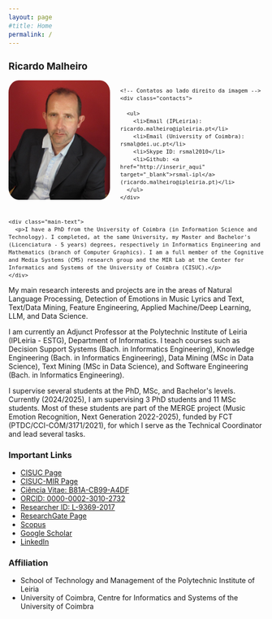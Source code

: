 ```yaml
---
layout: page
#title: Home
permalink: /
---
```


<style>
  /* Ajustar o tamanho da fonte para parágrafos */
  .page-content p {
    font-size: 0.95em;
    line-height: 1.6em;
  }

  /* Ajustar imagem na página index.md */
  .index-image {
    width: 200px; /* Pode ajustar conforme necessário */
    border-radius: 10%;
  }

  /* Estilo para o contêiner flex principal */
  .content-container {
    display: flex;
    align-items: flex-start;
    margin-bottom: 20px;
  }

  /* Estilo para a coluna de imagem */
  .side-content {
    flex: 0 0 auto;
    padding-right: 20px;
  }

  /* Estilo para a seção de contatos à direita da imagem */
  .contacts {
    margin-top: 0;
    font-size: 0.9em;
  }

  /* Estilo para o texto principal */
  .main-text {
    margin-top: 30px; /* Espaço para iniciar abaixo da imagem e dos contatos */
  }
</style>

<div style="font-size: 0.9em;">
  <h2>Ricardo Malheiro</h2>

  <div class="content-container">
    <!-- Imagem -->
    <div class="side-content">
      <img src="RM.JPG" alt="Ricardo Malheiro" class="index-image">
    </div>

    <!-- Contatos ao lado direito da imagem -->
    <div class="contacts">
     
      <ul>
        <li>Email (IPLeiria): ricardo.malheiro@ipleiria.pt</li>
        <li>Email (University of Coimbra): rsmal@dei.uc.pt</li>
        <li>Skype ID: rsmal2010</li>
        <li>Github: <a href="http://inserir_aqui" target="_blank">rsmal-ipl</a> (ricardo.malheiro@ipleiria.pt)</li>
      </ul>
    </div>
  </div>

  <!-- Texto Principal -->
    <div class="main-text">
      <p>I have a PhD from the University of Coimbra (in Information Science and Technology). I completed, at the same University, my Master and Bachelor's (Licenciatura - 5 years) degrees, respectively in Informatics Engineering and Mathematics (branch of Computer Graphics). I am a full member of the Cognitive and Media Systems (CMS) research group and the MIR Lab at the Center for Informatics and Systems of the University of Coimbra (CISUC).</p>
    </div>
  </div>

  <!-- Texto Adicional -->
  <p>My main research interests and projects are in the areas of Natural Language Processing, Detection of Emotions in Music Lyrics and Text, Text/Data Mining, Feature Engineering, Applied Machine/Deep Learning, LLM, and Data Science.</p>

  <p>I am currently an Adjunct Professor at the Polytechnic Institute of Leiria (IPLeiria - ESTG), Department of Informatics. I teach courses such as Decision Support Systems (Bach. in Informatics Engineering), Knowledge Engineering (Bach. in Informatics Engineering), Data Mining (MSc in Data Science), Text Mining (MSc in Data Science), and Software Engineering (Bach. in Informatics Engineering).</p>

  <p>I supervise several students at the PhD, MSc, and Bachelor's levels. Currently (2024/2025), I am supervising 3 PhD students and 11 MSc students. Most of these students are part of the MERGE project (Music Emotion Recognition, Next Generation 2022-2025), funded by FCT (PTDC/CCI-COM/3171/2021), for which I serve as the Technical Coordinator and lead several tasks.</p>

  <h3>Important Links</h3>
  <ul>
    <li><a href="http://inserir_aqui" target="_blank">CISUC Page</a></li>
    <li><a href="http://inserir_aqui" target="_blank">CISUC-MIR Page</a></li>
    <li><a href="http://inserir_aqui" target="_blank">Ciência Vitae: B81A-CB99-A4DF</a></li>
    <li><a href="http://inserir_aqui" target="_blank">ORCID: 0000-0002-3010-2732</a></li>
    <li><a href="http://inserir_aqui" target="_blank">Researcher ID: L-9369-2017</a></li>
    <li><a href="http://inserir_aqui" target="_blank">ResearchGate Page</a></li>
    <li><a href="http://inserir_aqui" target="_blank">Scopus</a></li>
    <li><a href="http://inserir_aqui" target="_blank">Google Scholar</a></li>
    <li><a href="http://inserir_aqui" target="_blank">LinkedIn</a></li>
  </ul>

  <h3>Affiliation</h3>
  <ul>
    <li>School of Technology and Management of the Polytechnic Institute of Leiria</li>
    <li>University of Coimbra, Centre for Informatics and Systems of the University of Coimbra</li>
  </ul>
</div>